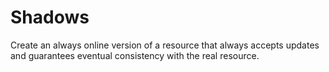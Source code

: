# Shadows

Create an always online version of a resource that always accepts updates and
guarantees eventual consistency with the real resource.
